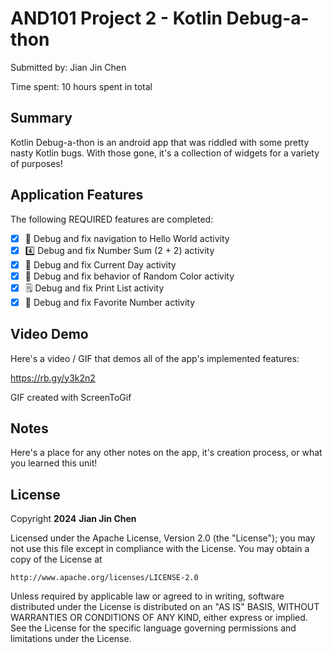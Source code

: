 <!-- (This is a comment) INSTRUCTIONS: Go through this page and fill out any **bolded** entries with their correct values.-->

# AND101 Project 2 - Kotlin Debug-a-thon

Submitted by: Jian Jin Chen

Time spent: 10 hours spent in total

## Summary

Kotlin Debug-a-thon is an android app that was riddled with some pretty nasty Kotlin bugs.  With those gone, it's a collection of widgets for a variety of purposes!  


## Application Features

<!-- (This is a comment) Please be sure to change the [ ] to [x] for any features you completed.  If a feature is not checked [x], you might miss the points for that item! -->

The following REQUIRED features are completed:

- [x] 👋 Debug and fix navigation to Hello World activity
- [x] 4️⃣ Debug and fix Number Sum (2 + 2) activity
- [x] 📅 Debug and fix Current Day activity 
- [x] 🌈 Debug and fix behavior of Random Color activity
- [x] 🗒️ Debug and fix Print List activity
- [x] 💯 Debug and fix Favorite Number activity

## Video Demo

Here's a video / GIF that demos all of the app's implemented features:

https://rb.gy/y3k2n2

GIF created with  ScreenToGif

## Notes

Here's a place for any other notes on the app, it's creation process, or what you learned this unit!

## License

Copyright **2024** **Jian Jin Chen**

Licensed under the Apache License, Version 2.0 (the "License");
you may not use this file except in compliance with the License.
You may obtain a copy of the License at

    http://www.apache.org/licenses/LICENSE-2.0

Unless required by applicable law or agreed to in writing, software
distributed under the License is distributed on an "AS IS" BASIS,
WITHOUT WARRANTIES OR CONDITIONS OF ANY KIND, either express or implied.
See the License for the specific language governing permissions and
limitations under the License.
